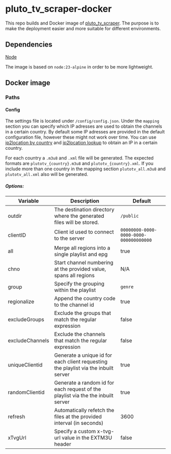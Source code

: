 # pluto_tv_scraper-docker

This repo builds and Docker image of [pluto_tv_scraper](https://github.com/4v3ngR/pluto_tv_scraper).
The purpose is to make the deployment easier and more suitable for different environments.

## Dependencies
[Node](https://nodejs.org/en)<br>

The image is based on `node:23-alpine` in order to be more lightweight.

## Docker image


### Paths

#### Config

The settings file is located under `/config/config.json`.
Under the `mapping` section you can specify which IP adresses are used to obtain the channels in a certain country.
By default some IP adresses are provided in the default configuration file, however these might not work over time.
You can use [ip2location by country](https://lite.ip2location.com/ip-address-ranges-by-country) and [ip2location lookup](https://www.iplocation.net/ip-lookup) to obtain an IP in a certain country.

For each country a `.m3u8` and `.xml` file will be generated.
The expected formats are `plutotv_{country}.m3u8` and `plutotv_{country}.xml`.
If you include more than one country in the mapping section `plutotv_all.m3u8` and `plutotv_all.xml` also will be generated.

##### Options:

| Variable                      | Description                                                                         | Default                                |
|-------------------------------|-------------------------------------------------------------------------------------|----------------------------------------|
| outdir                        | The destination directory where the generated files will be stored.                 | `/public`                              |
| clientID                      | Client id used to connect to the server                                             | `00000000-0000-0000-0000-000000000000` |
| all                           | Merge all regions into a single playlist and epg                                    | true                                   |
| chno                          | Start channel numbering at the provided value, spans all regions                    | N/A                                    |
| group                         | Specify the grouping within the playlist                                            | `genre`                                |
| regionalize                   | Append the country code to the channel id                                           | true                                   |
| excludeGroups                 | Exclude the groups that match the regular expression                                | false                                  |
| excludeChannels               | Exclude the channels that match the regular expression                              | false                                  |
| uniqueClientid                | Generate a unique id for each client requesting the playlist via the inbuilt server | true                                   |
| randomClientid                | Generate a random id for each request of the playlist via the the inbuilt server    | true                                   |
| refresh                       | Automatically refetch the files at the provided interval (in seconds)               | 3600                                   |
| xTvgUrl                       | Specify a custom x-tvg-url value in the EXTM3U header                               | false                                  |
